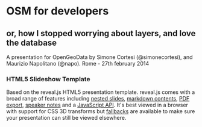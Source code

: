 # OSM for developers
## or, how I stopped worrying about layers, and love the database

A presentation for OpenGeoData by Simone Cortesi (@simonecortesi), and Maurizio Napolitano (@napo).
Rome - 27th february 2014


### HTML5 Slideshow Template
Based on the reveal.js HTML5 presentation template.
reveal.js comes with a broad range of features including [nested slides](https://github.com/hakimel/reveal.js#markup), [markdown contents](https://github.com/hakimel/reveal.js#markdown), [PDF export](https://github.com/hakimel/reveal.js#pdf-export), [speaker notes](https://github.com/hakimel/reveal.js#speaker-notes) and a [JavaScript API](https://github.com/hakimel/reveal.js#api). It's best viewed in a browser with support for CSS 3D transforms but [fallbacks](https://github.com/hakimel/reveal.js/wiki/Browser-Support) are available to make sure your presentation can still be viewed elsewhere.

